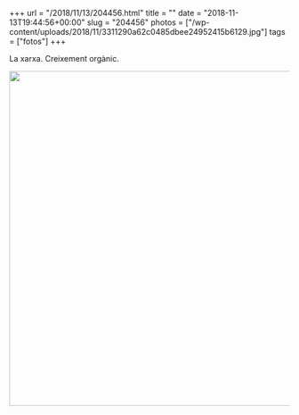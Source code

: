 +++
url = "/2018/11/13/204456.html"
title = ""
date = "2018-11-13T19:44:56+00:00"
slug = "204456"
photos = ["/wp-content/uploads/2018/11/3311290a62c0485dbee24952415b6129.jpg"]
tags = ["fotos"]
+++

La xarxa. Creixement orgànic.

<img src="/wp-content/uploads/2018/11/3311290a62c0485dbee24952415b6129.jpg" width="600" height="600" />
